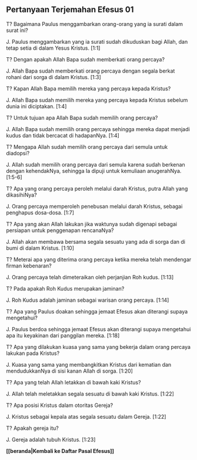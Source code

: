 ﻿## Pertanyaan Terjemahan Efesus 01 ##

T? Bagaimana Paulus menggambarkan orang-orang yang ia surati dalam surat ini?

J. Paulus menggambarkan yang ia surati sudah dikuduskan bagi Allah, dan tetap setia di dalam Yesus Kristus. [1:1]

T? Dengan apakah Allah Bapa sudah memberkati orang percaya?

J. Allah Bapa sudah memberkati orang percaya dengan segala berkat rohani dari sorga di dalam Kristus. [1:3]

T? Kapan Allah Bapa memilih mereka yang percaya kepada Kristus?

J. Allah Bapa sudah memilih mereka yang percaya kepada Kristus sebelum dunia ini diciptakan. [1:4]

T? Untuk tujuan apa Allah Bapa sudah memilih orang percaya?

J. Allah Bapa sudah memilih orang percaya sehingga mereka dapat menjadi kudus dan tidak bercacat di hadapanNya. [1:4]

T? Mengapa Allah sudah memilih orang percaya dari semula untuk diadopsi?

J. Allah sudah memilih orang percaya dari semula karena sudah berkenan dengan kehendakNya, sehingga Ia dipuji untuk kemuliaan anugerahNya. [1:5-6]

T? Apa yang orang percaya peroleh melalui darah Kristus, putra Allah yang dikasihiNya?

J. Orang percaya memperoleh penebusan melalui darah Kristus, sebagai penghapus dosa-dosa. [1:7]

T? Apa yang akan Allah lakukan jika waktunya sudah digenapi sebagai persiapan untuk penggenapan rencanaNya?

J. Allah akan membawa bersama segala sesuatu yang ada di sorga dan di bumi di dalam Kristus. [1:10]

T? Meterai apa yang diterima orang percaya ketika mereka telah mendengar firman kebenaran?

J. Orang percaya telah dimeteraikan oleh perjanjian Roh kudus. [1:13]

T? Pada apakah Roh Kudus merupakan jaminan?

J. Roh Kudus adalah jaminan sebagai warisan orang percaya. [1:14]

T? Apa yang Paulus doakan sehingga jemaat Efesus akan diterangi supaya mengetahui?

J. Paulus berdoa sehingga jemaat Efesus akan diterangi supaya mengetahui apa itu keyakinan dari panggilan mereka. [1:18]

T? Apa yang dilakukan kuasa yang sama yang bekerja dalam orang percaya lakukan pada Kristus?

J. Kuasa yang sama yang membangkitkan Kristus dari kematian dan mendudukkanNya di sisi kanan Allah di sorga. [1:20]

T? Apa yang telah Allah letakkan di bawah kaki Kristus?

J. Allah telah meletakkan segala sesuatu di bawah kaki Kristus. [1:22]

T? Apa posisi Kristus dalam otoritas Gereja?

J. Kristus sebagai kepala atas segala sesuatu dalam Gereja. [1:22]

T? Apakah gereja itu?

J. Gereja adalah tubuh Kristus. [1:23]

__[[beranda|Kembali ke Daftar Pasal Efesus]]__

